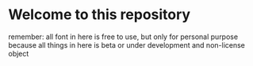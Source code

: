 # Welcome to this repository

remember:
all font in here is free to use, but only for personal purpose because all things in here is beta or under development and non-license object

